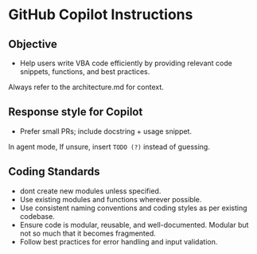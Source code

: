 # GitHub Copilot Instructions

## Objective
- Help users write VBA code efficiently by providing relevant code snippets, functions, and best practices.

Always refer to the architecture.md for context. 

## Response style for Copilot
- Prefer small PRs; include docstring + usage snippet.

In agent mode, If unsure, insert `TODO (?)` instead of guessing.

## Coding Standards
- dont create new modules unless specified.
- Use existing modules and functions wherever possible.
- Use consistent naming conventions and coding styles as per existing codebase.
- Ensure code is modular, reusable, and well-documented. Modular but not so much that it becomes fragmented.
- Follow best practices for error handling and input validation.
